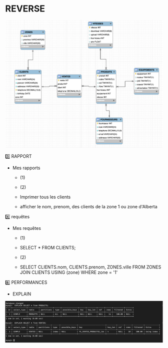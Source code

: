 # REVERSE 

![image](images/ALL_TELECOM.png)

:three: RAPPORT

- Mes rapports
  - (1) 
  
  
  - (2)
  
  - Imprimer tous les clients
  
  - afficher le nom, prenom, des clients de la zone 1 ou zone d'Alberta

:four: requêtes

- Mes requêtes

  - (1)
  
  - SELECT  * FROM CLIENTS;
  
  - (2)
  
  - SELECT  CLIENTS.nom, CLIENTS.prenom, ZONES.ville FROM ZONES
JOIN CLIENTS USING (zone)
WHERE zone = '1'
 


:six: PERFORMANCES

- EXPLAIN

![image](images/explain.png)



